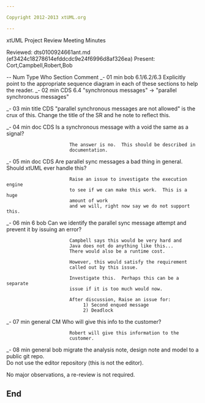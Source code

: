 ```yaml
---

Copyright 2012-2013 xtUML.org

---
```


xtUML Project Review Meeting Minutes  

Reviewed:   dts0100924661ant.md  (ef3424c18278614efddcdc9e24f6996d8af326ea)
Present:   Cort,Campbell,Robert,Bob

-- Num Type  Who  Section  Comment
_- 01  min   bob  6.1/6.2/6.3      Explicitly point to the appropriate sequence 
                                   diagram in
                                   each of these sections to help the reader. 
_- 02  min   CDS  6.4      "synchronous messages" -> 
                            "parallel synchronous messages"  
                            
_- 03  min   title  CDS      "parallel synchronous messages are not allowed"
                                 is the crux of this.  Change the 
                                 title of the SR and he note to reflect this.

_- 04  min   doc  CDS      Is a synchronous message with a void the same as a 
                           signal?
                           
                           The answer is no.  This should be described in 
                           documentation.
                           
_- 05  min   doc  CDS      Are parallel sync messages a bad thing in general.
                           Should xtUML ever handle this?
                           
                           Raise an issue to investigate the execution engine
                           to see if we can make this work.  This is a huge 
                           amount of work
                           and we will, right now say we do not support this.
                           
_- 06  min   6  bob      Can we identify the parallel sync message attempt
                           and prevent it by issuing an error?
                           
                           Campbell says this would be very hard and 
                           Java does not do anything like this...
                           There would also be a runtime cost.
                           
                           However, this would satisfy the requirement
                           called out by this issue.  
                           
                           Investigate this.  Perhaps this can be a separate
                           issue if it is too much would now.
                           
                           After discussion, Raise an issue for:
                           		1) Second enqued message
                           		2) Deadlock
                           	
_- 07  min   general  CM   Who will give this info to the customer?

						   Robert will give this information to the 
						   customer. 
						   
_- 08  min   general  bob   migrate the analysis note, design note and model
                           to a public git repo.  
                           Do not use the editor repository (this is not the
                           editor). 
   
No major observations, a re-review is not required.  


End
---
